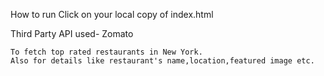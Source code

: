 How to run 
	Click on your local copy of index.html

Third Party API used- Zomato

	To fetch top rated restaurants in New York.
	Also for details like restaurant's name,location,featured image etc.
